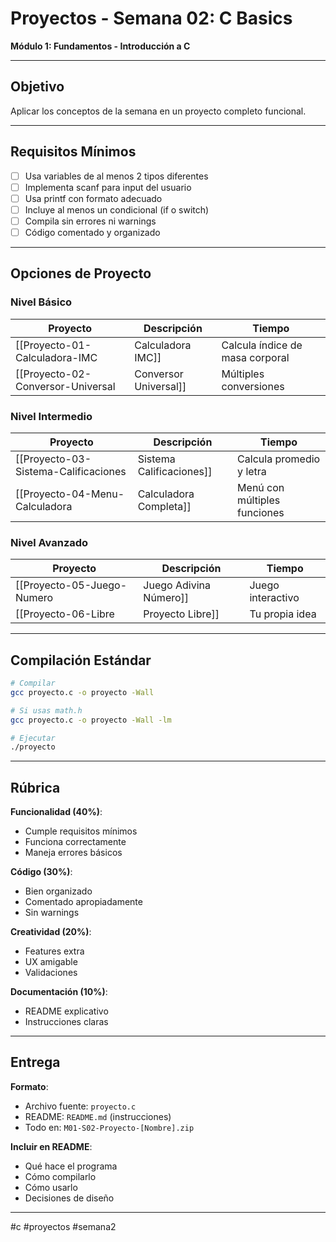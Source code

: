 # Proyectos - Semana 02: C Basics

**Módulo 1: Fundamentos - Introducción a C**

---

## Objetivo

Aplicar los conceptos de la semana en un proyecto completo funcional.

---

## Requisitos Mínimos

- [ ] Usa variables de al menos 2 tipos diferentes
- [ ] Implementa scanf para input del usuario
- [ ] Usa printf con formato adecuado
- [ ] Incluye al menos un condicional (if o switch)
- [ ] Compila sin errores ni warnings
- [ ] Código comentado y organizado

---

## Opciones de Proyecto

### Nivel Básico

| Proyecto | Descripción | Tiempo |
|----------|-------------|--------|
| [[Proyecto-01-Calculadora-IMC|Calculadora IMC]] | Calcula índice de masa corporal | 2h |
| [[Proyecto-02-Conversor-Universal|Conversor Universal]] | Múltiples conversiones | 2-3h |

### Nivel Intermedio

| Proyecto | Descripción | Tiempo |
|----------|-------------|--------|
| [[Proyecto-03-Sistema-Calificaciones|Sistema Calificaciones]] | Calcula promedio y letra | 3h |
| [[Proyecto-04-Menu-Calculadora|Calculadora Completa]] | Menú con múltiples funciones | 3-4h |

### Nivel Avanzado

| Proyecto | Descripción | Tiempo |
|----------|-------------|--------|
| [[Proyecto-05-Juego-Numero|Juego Adivina Número]] | Juego interactivo | 4h |
| [[Proyecto-06-Libre|Proyecto Libre]] | Tu propia idea | Variable |

---

## Compilación Estándar

```bash
# Compilar
gcc proyecto.c -o proyecto -Wall

# Si usas math.h
gcc proyecto.c -o proyecto -Wall -lm

# Ejecutar
./proyecto
```

---

## Rúbrica

**Funcionalidad (40%)**:
- Cumple requisitos mínimos
- Funciona correctamente
- Maneja errores básicos

**Código (30%)**:
- Bien organizado
- Comentado apropiadamente
- Sin warnings

**Creatividad (20%)**:
- Features extra
- UX amigable
- Validaciones

**Documentación (10%)**:
- README explicativo
- Instrucciones claras

---

## Entrega

**Formato**:
- Archivo fuente: `proyecto.c`
- README: `README.md` (instrucciones)
- Todo en: `M01-S02-Proyecto-[Nombre].zip`

**Incluir en README**:
- Qué hace el programa
- Cómo compilarlo
- Cómo usarlo
- Decisiones de diseño

---

#c #proyectos #semana2
